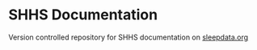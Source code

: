SHHS Documentation
==================

Version controlled repository for SHHS documentation on [sleepdata.org](http://sleepdata.org/datasets/shhs)

